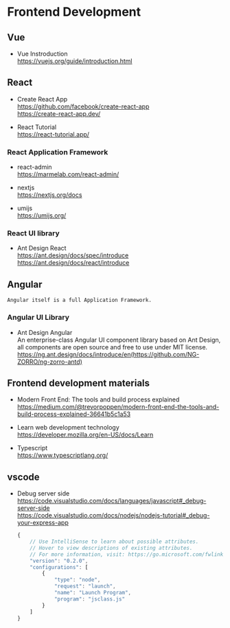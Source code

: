# Frontend Development

## Vue
+ Vue Instroduction  
    https://vuejs.org/guide/introduction.html  

## React
+ Create React App  
    https://github.com/facebook/create-react-app  
    https://create-react-app.dev/  

+ React Tutorial  
    https://react-tutorial.app/  

### React Application Framework
+ react-admin  
    https://marmelab.com/react-admin/  

+ nextjs  
    https://nextjs.org/docs  

+ umijs  
    https://umijs.org/  

### React UI library
+ Ant Design  React  
    https://ant.design/docs/spec/introduce  
    https://ant.design/docs/react/introduce  

## Angular
    Angular itself is a full Application Framework.  

### Angular UI Library
+ Ant Design Angular  
    An enterprise-class Angular UI component library based on Ant Design, all components are open source and free to use under MIT license.  
    https://ng.ant.design/docs/introduce/en(https://github.com/NG-ZORRO/ng-zorro-antd)  

## Frontend development materials
+ Modern Front End: The tools and build process explained  
    https://medium.com/@trevorpoppen/modern-front-end-the-tools-and-build-process-explained-36641b5c1a53  

+ Learn web development technology  
    https://developer.mozilla.org/en-US/docs/Learn  

+ Typescript  
    https://www.typescriptlang.org/

## vscode
+ Debug server side  
    https://code.visualstudio.com/docs/languages/javascript#_debug-server-side   
    https://code.visualstudio.com/docs/nodejs/nodejs-tutorial#_debug-your-express-app  
    ```js
    {
        // Use IntelliSense to learn about possible attributes.
        // Hover to view descriptions of existing attributes.
        // For more information, visit: https://go.microsoft.com/fwlink/?linkid=830387
        "version": "0.2.0",
        "configurations": [
            {
                "type": "node",
                "request": "launch",
                "name": "Launch Program",
                "program": "jsclass.js"
            }
        ]
    }
    ```
